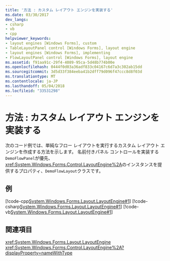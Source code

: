 ```yaml
---
title: '方法 : カスタム レイアウト エンジンを実装する'
ms.date: 03/30/2017
dev_langs:
- csharp
- vb
- cpp
helpviewer_keywords:
- layout engines [Windows Forms], custom
- TableLayoutPanel control [Windows Forms], layout engine
- layout engines [Windows Forms], implementing
- FlowLayoutPanel control [Windows Forms], layout engine
ms.assetid: f91aa91c-29f4-4089-95ca-5d48b774b00e
ms.openlocfilehash: 0444f0d03a36adf833c04167c6d7a3c302ab15dd
ms.sourcegitcommit: 3d5d33f384eeba41b2dff79d096f47ccc8d8f03d
ms.translationtype: MT
ms.contentlocale: ja-JP
ms.lasthandoff: 05/04/2018
ms.locfileid: "33531298"
---
```

# <a name="how-to-implement-a-custom-layout-engine"></a>方法 : カスタム レイアウト エンジンを実装する
次のコード例では、単純なフロー レイアウトを実行するカスタム レイアウト エンジンを作成する方法を示します。 名前付きパネル コントロールを実装する`DemoFlowPanel`が優先、<xref:System.Windows.Forms.Control.LayoutEngine%2A>のインスタンスを提供するプロパティ、`DemoFlowLayout`クラスです。  
  
## <a name="example"></a>例  
 [!code-cpp[System.Windows.Forms.Layout.LayoutEngine#1](../../../../samples/snippets/cpp/VS_Snippets_Winforms/System.Windows.Forms.Layout.LayoutEngine/cpp/DemoFlowLayout.cpp#1)]
 [!code-csharp[System.Windows.Forms.Layout.LayoutEngine#1](../../../../samples/snippets/csharp/VS_Snippets_Winforms/System.Windows.Forms.Layout.LayoutEngine/CS/DemoFlowLayout.cs#1)]
 [!code-vb[System.Windows.Forms.Layout.LayoutEngine#1](../../../../samples/snippets/visualbasic/VS_Snippets_Winforms/System.Windows.Forms.Layout.LayoutEngine/VB/DemoFlowLayout.vb#1)]  
  
## <a name="see-also"></a>関連項目  
 <xref:System.Windows.Forms.Layout.LayoutEngine>  
 <xref:System.Windows.Forms.Control.LayoutEngine%2A?displayProperty=nameWithType>
